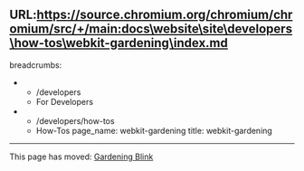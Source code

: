 URL:https://source.chromium.org/chromium/chromium/src/+/main:docs\website\site\developers\how-tos\webkit-gardening\index.md
---
breadcrumbs:
- - /developers
  - For Developers
- - /developers/how-tos
  - How-Tos
page_name: webkit-gardening
title: webkit-gardening
---

This page has moved: [Gardening Blink](/blink/sheriffing)
